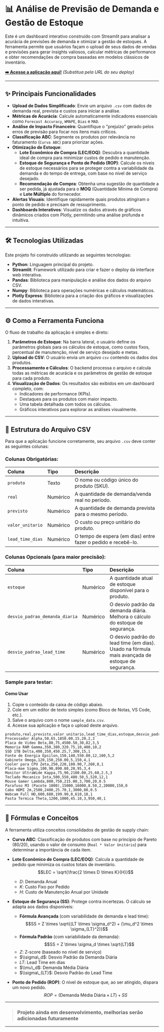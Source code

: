 # 📊 Análise de Previsão de Demanda e Gestão de Estoque

Este é um dashboard interativo construído com Streamlit para analisar a acurácia de previsões de demanda e otimizar a gestão de estoques. A ferramenta permite que usuários façam o upload de seus dados de vendas e previsões para gerar insights valiosos, calcular métricas de performance e obter recomendações de compra baseadas em modelos clássicos de inventário.

**[➡️ Acesse a aplicação aqui\!](https://projeto-gestao-estoque-thamine.streamlit.app)** *(Substitua pela URL do seu deploy)*

-----

## ✨ Principais Funcionalidades

  * **Upload de Dados Simplificado**: Envie um arquivo `.csv` com dados de demanda real, prevista e custos para iniciar a análise.
  * **Métricas de Acurácia**: Calcule automaticamente indicadores essenciais como `Forecast Accuracy`, `WMAPE`, `Bias` e `MAD`.
  * **Análise de Impacto Financeiro**: Quantifique o "prejuízo" gerado pelos erros de previsão para focar nos itens mais críticos.
  * **Classificação ABC**: Segmente os produtos por relevância no faturamento (`Curva ABC`) para priorizar ações.
  * **Otimização de Estoque**:
      * **Lote Econômico de Compra (LEC/EOQ)**: Descubra a quantidade ideal de compra para minimizar custos de pedido e manutenção.
      * **Estoque de Segurança e Ponto de Pedido (ROP)**: Calcule os níveis de estoque necessários para se proteger contra a variabilidade da demanda e do tempo de entrega, com base no nível de serviço desejado.
      * **Recomendação de Compra**: Obtenha uma sugestão de quantidade a ser pedida, já ajustada para o **MOQ** (Quantidade Mínima de Compra) e **Lote Múltiplo** do fornecedor.
  * **Alertas Visuais**: Identifique rapidamente quais produtos atingiram o ponto de pedido e precisam de ressuprimento.
  * **Dashboards Interativos**: Visualize os dados através de gráficos dinâmicos criados com Plotly, permitindo uma análise profunda e intuitiva.

-----

## 🛠️ Tecnologias Utilizadas

Este projeto foi construído utilizando as seguintes tecnologias:

  * **Python**: Linguagem principal do projeto.
  * **Streamlit**: Framework utilizado para criar e fazer o deploy da interface web interativa.
  * **Pandas**: Biblioteca para manipulação e análise dos dados do arquivo CSV.
  * **Numpy**: Biblioteca para operações numéricas e cálculos matemáticos.
  * **Plotly Express**: Biblioteca para a criação dos gráficos e visualizações de dados interativas.

-----

## ⚙️ Como a Ferramenta Funciona

O fluxo de trabalho da aplicação é simples e direto:

1.  **Parâmetros de Estoque**: Na barra lateral, o usuário define os parâmetros globais para os cálculos de estoque, como custos fixos, percentual de manutenção, nível de serviço desejado e metas.
2.  **Upload do CSV**: O usuário envia um arquivo `csv` contendo os dados dos produtos.
3.  **Processamento e Cálculos**: O backend processa o arquivo e calcula todas as métricas de acurácia e os parâmetros de gestão de estoque para cada produto.
4.  **Visualização de Dados**: Os resultados são exibidos em um dashboard completo, com:
      * Indicadores de performance (KPIs).
      * Destaques para os produtos com maior impacto.
      * Uma tabela detalhada com todos os cálculos.
      * Gráficos interativos para explorar as análises visualmente.

-----

## 📂 Estrutura do Arquivo CSV

Para que a aplicação funcione corretamente, seu arquivo `.csv` deve conter as seguintes colunas:

### Colunas Obrigatórias:

| Coluna | Tipo | Descrição |
| :--- | :--- | :--- |
| `produto` | Texto | O nome ou código único do produto (SKU). |
| `real` | Numérico | A quantidade de demanda/venda real no período. |
| `previsto` | Numérico | A quantidade de demanda prevista para o mesmo período. |
| `valor_unitario` | Numérico | O custo ou preço unitário do produto. |
| `lead_time_dias` | Numérico | O tempo de espera (em dias) entre fazer o pedido e recebê-lo. |

### Colunas Opcionais (para maior precisão):

| Coluna | Tipo | Descrição |
| :--- | :--- | :--- |
| `estoque` | Numérico | A quantidade atual de estoque disponível para o produto. |
| `desvio_padrao_demanda_diaria`| Numérico | O desvio padrão da demanda diária. Melhora o cálculo do estoque de segurança. |
| `desvio_padrao_lead_time` | Numérico | O desvio padrão do lead time (em dias). Usado na fórmula mais avançada de estoque de segurança. |

### Sample para testar:

#### Como Usar

1.  Copie o conteúdo da caixa de código abaixo.
2.  Cole em um editor de texto simples (como Bloco de Notas, VS Code, etc.).
3.  Salve o arquivo com o nome `sample_data.csv`.
4.  Acesse sua aplicação e faça o upload deste arquivo.

```csv
produto,real,previsto,valor_unitario,lead_time_dias,estoque,desvio_padrao_demanda_diaria,desvio_padrao_lead_time
Processador Alpha,50,65,1850.00,15,20,2,3
Placa de Video Beta,80,75,4500.50,30,82,3,5
Memoria RAM Gamma,350,380,320.75,10,400,10,2
SSD 1TB Delta,400,350,450.25,7,300,15,1
Fonte de Energia Epsilon,150,140,550.00,12,100,5,2
Gabinete Omega,120,150,250.00,5,150,4,1
Cooler para CPU Zeta,250,220,180.90,7,260,8,1
Placa-mae Sigma,100,90,890.80,20,95,3,4
Monitor UltraWide Kappa,75,90,2100.00,25,60,2.5,3
Teclado Mecanico Iota,500,550,480.50,5,520,12,1
Mouse Gamer Lambda,800,750,215.00,3,700,20,0.5
Parafuso M3 (Pacote 1000),15000,16000,8.50,2,20000,150,0
Cabo HDMI 2m,2500,2400,25.70,1,3000,80,0.5
Webcam Full HD,600,680,199.90,8,610,18,1
Pasta Termica Theta,1200,1000,45.10,3,950,40,1
```
-----

## 🧮 Fórmulas e Conceitos

A ferramenta utiliza conceitos consolidados de gestão de supply chain:

  * **Curva ABC**: Classificação de produtos com base no princípio de Pareto (80/20), usando o valor de consumo (`Real * Valor Unitário`) para determinar a importância de cada item.

  * **Lote Econômico de Compra (LEC/EOQ)**: Calcula a quantidade de pedido que minimiza os custos totais de inventário.
    $$LEC = \sqrt{\frac{2 \times D \times K}{H}}$$

      * $D$: Demanda Anual
      * $K$: Custo Fixo por Pedido
      * $H$: Custo de Manutenção Anual por Unidade

  * **Estoque de Segurança (SS)**: Protege contra incertezas. O cálculo se adapta aos dados disponíveis:

      * **Fórmula Avançada** (com variabilidade de demanda e lead time):
        $$SS = Z \times \sqrt{(LT \times \sigma_d^2) + (\mu_d^2 \times \sigma_{LT}^2)}$$
      * **Fórmula Padrão** (com variabilidade da demanda):
        $$SS = Z \times \sigma_d \times \sqrt{LT}$$
      * $Z$: Z-score (baseado no nível de serviço)
      * $\\sigma\_d$: Desvio Padrão da Demanda Diária
      * $LT$: Lead Time em dias
      * $\\mu\_d$: Demanda Média Diária
      * $\\sigma\_{LT}$: Desvio Padrão do Lead Time

  * **Ponto de Pedido (ROP)**: O nível de estoque que, ao ser atingido, dispara um novo pedido.
    $$ROP = (\text{Demanda Média Diária} \times LT) + SS$$

-----

> ### Projeto ainda em desenvolvimento, melhorias serão adicionadas futuramente
-----

<!---## 🖼️ Screenshot da Aplicação

*(É altamente recomendado adicionar aqui um screenshot ou GIF da sua aplicação em funcionamento para dar uma prévia visual aos visitantes do repositório.)*

-----

Desenvolvido por **Thamine S**.
